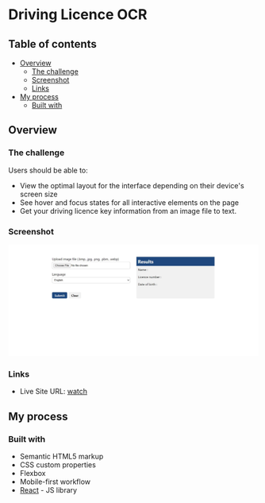 # Driving Licence OCR

## Table of contents

- [Overview](#overview)
  - [The challenge](#the-challenge)
  - [Screenshot](#screenshot)
  - [Links](#links)
- [My process](#my-process)
  - [Built with](#built-with)

## Overview

### The challenge

Users should be able to:

- View the optimal layout for the interface depending on their device's screen size
- See hover and focus states for all interactive elements on the page
- Get your driving licence key information from an image file to text.

### Screenshot

![](./public/preview.JPG)


### Links

- Live Site URL: [watch]()


## My process

### Built with

- Semantic HTML5 markup
- CSS custom properties
- Flexbox
- Mobile-first workflow
- [React](https://reactjs.org/) - JS library